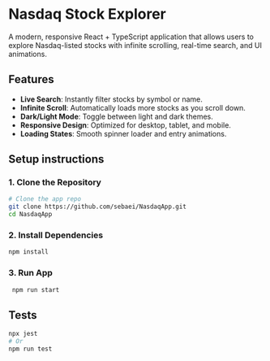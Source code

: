# Nasdaq Stock Explorer

A modern, responsive React + TypeScript application that allows users to explore Nasdaq-listed stocks with infinite scrolling, real-time search, and UI animations.

## Features

- **Live Search**: Instantly filter stocks by symbol or name.
- **Infinite Scroll**: Automatically loads more stocks as you scroll down.
- **Dark/Light Mode**: Toggle between light and dark themes.
- **Responsive Design**: Optimized for desktop, tablet, and mobile.
- **Loading States**: Smooth spinner loader and entry animations.

## Setup instructions

### 1. Clone the Repository

```bash
# Clone the app repo
git clone https://github.com/sebaei/NasdaqApp.git
cd NasdaqApp

```

### 2. Install Dependencies

```bash
npm install
```

### 3. Run App

```bash
 npm run start
```

## Tests

```bash
npx jest
# Or
npm run test
```
